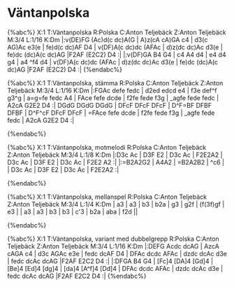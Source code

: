 # Väntanpolska

{%abc%}
X:1
T:Väntanpolska
R:Polska
C:Anton Teljebäck
Z:Anton Teljebäck
M:3/4
L:1/16
K:Dm
|:v(DE)FG (Ac)d(c dc)A(G | A)z(cA cA)GA c4 | d3(c AG)Ac e3(e | fe)d(c dc)AF D4 |
 v(DF)A(c dc)dc (AFAc | d)z(dc dc)Ac d3(e | fe)dc (dc)A(c dc)AG |F2AF  (E2C2) D4 :|
|:v(DF)GA B4 G4 | c4 A4 d4 | e4 d4 g4 | a4 ^f4 d4 |
 v(DF)A(c dc)dc (AFAc | d)z(dc dc)Ac d3(e | fe)dc (dc)A(c dc)AG |F2AF  (E2C2) D4 :|
{%endabc%}


{%abc%}
X:1
T:Väntanpolska, stämma
R:Polska
C:Anton Teljebäck
Z:Anton Teljebäck
M:3/4
L:1/16
K:Dm
|:FGAc defe fedc | d2ed edcd e4 | f3e def^f g3^g | a=g=fe fedc A4 |
FAce fefe dcde | f2fe fede f3g | _agfe fede fedc | A2cA G2E2 D4 :| 
DGdG DGdG DGdG | DFcF DFcF DFcF | D^F=BF DFBF DFBF | D^F^cF DFcF DFcF |
=FAce fefe dcde | f2fe fede f3g | _agfe fede fedc | A2cA G2E2 D4 :| 

{%endabc%}




{%abc%}
X:1
T:Väntanpolska, motmelodi
R:Polska
C:Anton Teljebäck
Z:Anton Teljebäck
M:3/4
L:1/8
K:Dm
|:D3c Ac | D3F E2 | D3c Ac | F2E2A2 | D3c Ac | D3F E2 | D3c Ac | F2E2 A2 :|
|:=B2A2G2 | A4A2 | =B2A2B2 | ^c6 | | D3c Ac | D3F E2 | D3c Ac | F2E2A2 :|





{%endabc%}


{%abc%}
X:1
T:Väntanpolska, mellanspel
R:Polska
C:Anton Teljebäck
Z:Anton Teljebäck
M:3/4
L:1/4
K:Dm
| a3 | a3 | b3 | b2a | g3 | g2f | (f(3f)gf | e3 |
| a3 | a3 | b3 | b3 | c'3 | b2a | aba | f2d ||

{%endabc%}




{%abc%}
X:1
T:Väntanpolska, variant med dubbelgrepp
R:Polska
C:Anton Teljebäck
Z:Anton Teljebäck
M:3/4
L:1/16
K:Dm
|:DEFG Acdc dcAG | AzcA cAGA c4 | d3c AGAc e3e | fedc dcAF D4 |
 DFAc dcdc AFAc | dzdc dcAc d3e | fedc dcAc dcAG |F2AF  E2C2 D4 :|
|:DFGA B4 G4 | [Fc]4 [DA]4 [Gd]4 | [Be]4 [Ed]4 [dg]4 | [da]4 [A^f]4 [Dd]4 |
 DFAc dcdc AFAc | dzdc dcAc d3e | fedc dcAc dcAG |F2AF  E2C2 D4 :|
{%endabc%}
